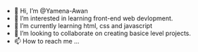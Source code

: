 - 👋 Hi, I’m @Yamena-Awan
- 👀 I’m interested in learning front-end web devlopment.
- 🌱 I’m currently learning html, css and javascript
- 💞️ I’m looking to collaborate on creating basice level projects.
- 📫 How to reach me ...

<!---
Yamena-Awan/Yamena-Awan is a ✨ special ✨ repository because its `README.md` (this file) appears on your GitHub profile.
You can click the Preview link to take a look at your changes.
--->
